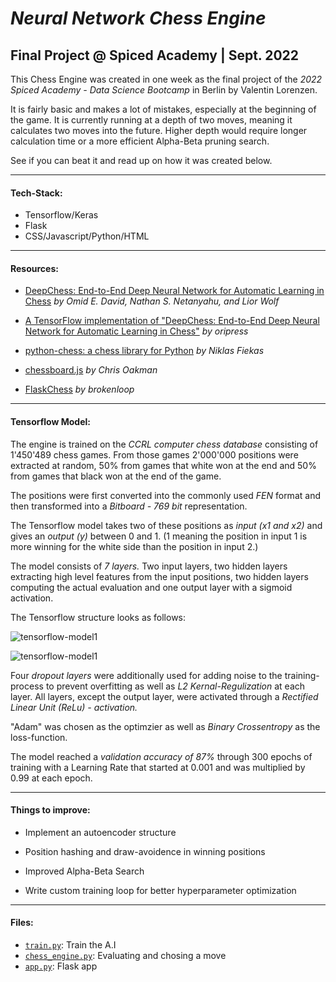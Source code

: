 # *Neural Network Chess Engine*
## Final Project @ Spiced Academy | Sept. 2022

This Chess Engine was created in one week as the final project of the *2022 Spiced Academy - Data Science Bootcamp* in Berlin by Valentin Lorenzen.

It is fairly basic and makes a lot of mistakes, especially at the beginning of the game. It is currently running at a depth of two moves, meaning it calculates two moves into the future. Higher depth would require longer calculation time or a more efficient Alpha-Beta pruning search.

See if you can beat it and read up on how it was created below. 

---

#### Tech-Stack:

- Tensorflow/Keras
- Flask
- CSS/Javascript/Python/HTML

---

#### Resources:
* [DeepChess: End-to-End Deep Neural Network for Automatic Learning in Chess](https://www.cs.tau.ac.il/~wolf/papers/deepchess.pdf)
*by Omid E. David, Nathan S. Netanyahu, and Lior Wolf*

* [A TensorFlow implementation of "DeepChess: End-to-End Deep Neural Network for Automatic Learning in Chess"](https://github.com/oripress/DeepChess)
*by oripress*

* [python-chess: a chess library for Python](https://python-chess.readthedocs.io/)
*by Niklas Fiekas*

* [chessboard.js](https://chessboardjs.com/)
*by Chris Oakman*

* [FlaskChess](https://github.com/brokenloop/FlaskChess/)
*by brokenloop*

---

#### Tensorflow Model:
The engine is trained on the *CCRL computer chess database* consisting of 1'450'489 chess games. From those games 2'000'000 positions were extracted at random, 50% from games that white won at the end and 50% from games that black won at the end of the game.

The positions were first converted into the commonly used *FEN* format and then transformed into a *Bitboard - 769 bit* representation.

The Tensorflow model takes two of these positions as *input (x1 and x2)* and gives an *output (y)* between 0 and 1.
(1 meaning the position in input 1 is more winning for the white side than the position in input 2.)

The model consists of *7 layers.* Two input layers, two hidden layers extracting high level features from the input positions, two hidden layers computing the actual evaluation and one output layer with a sigmoid activation.

The Tensorflow structure looks as follows:

![tensorflow-model1](https://i.ibb.co/0qsDds7/st.png)

![tensorflow-model1](https://i.ibb.co/3zYSJJP/index.png)

Four *dropout layers* were additionally used for adding noise to the training-process to prevent overfitting as well as *L2 Kernal-Regulization* at each layer. All layers, except the output layer, were activated through a *Rectified Linear Unit (ReLu) - activation.*

"Adam" was chosen as the optimzier as well as *Binary Crossentropy* as the loss-function.

The model reached a *validation accuracy of 87%* through 300 epochs of training with a Learning Rate that started at 0.001 and was multiplied by 0.99 at each epoch.

---

#### Things to improve:

- Implement an autoencoder structure

- Position hashing and draw-avoidence in winning positions

- Improved Alpha-Beta Search

- Write custom training loop for better hyperparameter optimization

---

#### Files:

- [`train.py`](train.py): Train the A.I
- [`chess_engine.py`](chess_engine.py): Evaluating and chosing a move
- [`app.py`](app.py): Flask app
